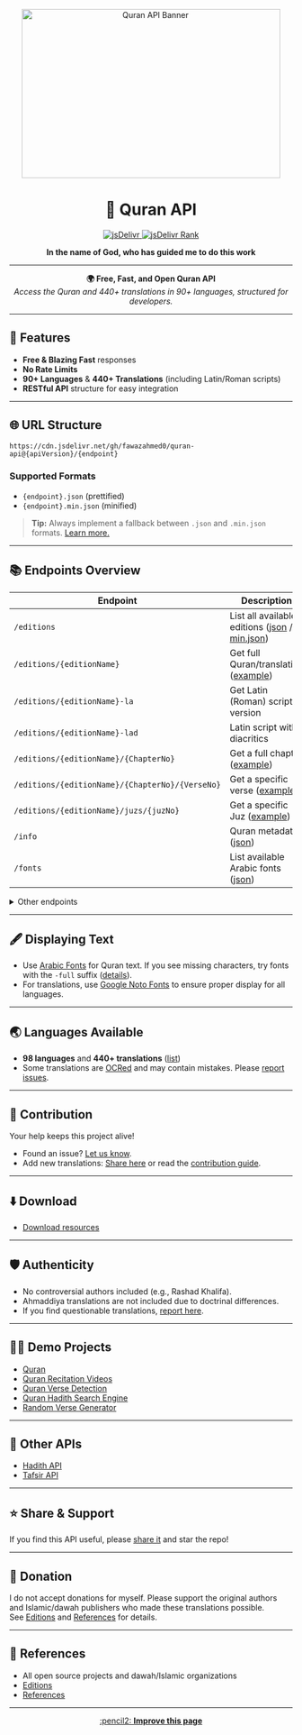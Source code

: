 <!-- Banner Image -->
<p align="center">
    <img width="460" height="300" src="[https://github.com/editionsojib/al-quran_max-api/blob/main/quran.jpg](https://cdn.jsdelivr.net/gh/editionsojib/al-quran_max-api/quran.jpg)" alt="Quran API Banner">
</p>

<h1 align="center">📖 Quran API</h1>

<p align="center">
    <a href="https://www.jsdelivr.com/package/gh/fawazahmed0/quran-api">
        <img src="https://data.jsdelivr.com/v1/package/gh/fawazahmed0/quran-api/badge" alt="jsDelivr">
    </a>
    <a href="https://www.jsdelivr.com/package/gh/fawazahmed0/quran-api">
        <img src="https://data.jsdelivr.com/v1/package/gh/fawazahmed0/quran-api/badge/rank" alt="jsDelivr Rank">
    </a>
</p>

<p align="center"><b>In the name of God, who has guided me to do this work</b></p>

---

<p align="center">
    <b>🌍 Free, Fast, and Open Quran API</b><br>
    <i>Access the Quran and 440+ translations in 90+ languages, structured for developers.</i>
</p>

---

## 🚀 Features

- **Free & Blazing Fast** responses
- **No Rate Limits**
- **90+ Languages** & **440+ Translations** (including Latin/Roman scripts)
- **RESTful API** structure for easy integration

---

## 🌐 URL Structure

```
https://cdn.jsdelivr.net/gh/fawazahmed0/quran-api@{apiVersion}/{endpoint}
```

### Supported Formats

- `{endpoint}.json` (prettified)
- `{endpoint}.min.json` (minified)

> **Tip:** Always implement a fallback between `.json` and `.min.json` formats. [Learn more.](https://github.com/fawazahmed0/quran-api/issues/27)

---

## 📚 Endpoints Overview

| Endpoint | Description |
|----------|-------------|
| `/editions` | List all available editions ([json](https://cdn.jsdelivr.net/gh/fawazahmed0/quran-api@1/editions.json) / [min.json](https://cdn.jsdelivr.net/gh/fawazahmed0/quran-api@1/editions.min.json)) |
| `/editions/{editionName}` | Get full Quran/translation ([example](https://cdn.jsdelivr.net/gh/fawazahmed0/quran-api@1/editions/ben-muhiuddinkhan.json)) |
| `/editions/{editionName}-la` | Get Latin (Roman) script version |
| `/editions/{editionName}-lad` | Latin script with diacritics |
| `/editions/{editionName}/{ChapterNo}` | Get a full chapter ([example](https://cdn.jsdelivr.net/gh/fawazahmed0/quran-api@1/editions/ben-muhiuddinkhan-la/5.json)) |
| `/editions/{editionName}/{ChapterNo}/{VerseNo}` | Get a specific verse ([example](https://cdn.jsdelivr.net/gh/fawazahmed0/quran-api@1/editions/ben-muhiuddinkhan-lad/5/10.json)) |
| `/editions/{editionName}/juzs/{juzNo}` | Get a specific Juz ([example](https://cdn.jsdelivr.net/gh/fawazahmed0/quran-api@1/editions/ben-muhiuddinkhan-lad/juzs/3.json)) |
| `/info` | Quran metadata ([json](https://cdn.jsdelivr.net/gh/fawazahmed0/quran-api@1/info.json)) |
| `/fonts` | List available Arabic fonts ([json](https://cdn.jsdelivr.net/gh/fawazahmed0/quran-api@1/fonts.json)) |

<details>
<summary>Other endpoints</summary>

- `/editions/{editionName}/rukus/{rukuNo}`
- `/editions/{editionName}/pages/{pageNo}`
- `/editions/{editionName}/manzils/{manzilNo}`
- `/editions/{editionName}/maqras/{maqraNo}`

</details>

---

## 🖋️ Displaying Text

- Use [Arabic Fonts](https://cdn.jsdelivr.net/gh/fawazahmed0/quran-api@1/fonts.json) for Quran text. If you see missing characters, try fonts with the `-full` suffix ([details](https://github.com/fawazahmed0/quran-api/blob/1/fontfull.md)).
- For translations, use [Google Noto Fonts](https://www.google.com/get/noto/) to ensure proper display for all languages.

---

## 🌏 Languages Available

- **98 languages** and **440+ translations** ([list](https://github.com/fawazahmed0/quran-api/blob/1/Translations.md))
- Some translations are [OCRed](https://github.com/fawazahmed0/quran-api/blob/1/Translations.md#ocred) and may contain mistakes. Please [report issues](https://github.com/fawazahmed0/quran-api/issues/new).

---

## 🤝 Contribution

Your help keeps this project alive!  
- Found an issue? [Let us know](https://github.com/fawazahmed0/quran-api/issues/new).
- Add new translations: [Share here](https://github.com/fawazahmed0/quran-api/issues/new) or read the [contribution guide](https://github.com/fawazahmed0/quran-api/blob/1/CONTRIBUTING.md).

---

## ⬇️ Download

- [Download resources](https://github.com/fawazahmed0/quran-api/blob/1/download.md)

---

## 🛡️ Authenticity

- No controversial authors included (e.g., Rashad Khalifa).
- Ahmaddiya translations are not included due to doctrinal differences.
- If you find questionable translations, [report here](https://github.com/fawazahmed0/quran-api/issues/new).

---

## 🧑‍💻 Demo Projects

- [Quran](https://fawazahmed0.github.io/quran)
- [Quran Recitation Videos](https://github.com/fawazahmed0/quran-videos)
- [Quran Verse Detection](https://github.com/fawazahmed0/quran-verse-detection)
- [Quran Hadith Search Engine](https://fawazahmed0.github.io/quran-hadith-search/)
- [Random Verse Generator](https://rrakibul.github.io/quran-quotes/)

---

## 🔗 Other APIs

- [Hadith API](https://github.com/fawazahmed0/hadith-api#readme)
- [Tafsir API](https://github.com/spa5k/tafsir_api#readme)

---

## ⭐ Share & Support

If you find this API useful, please [share it](https://fawazahmed0.github.io/donate.html?mymsg=Thanks%20for%20using%20this%20API%2C%20I%20am%20Fawaz%20Ahmed%20(fawazahmed0)%20developer%20of%20this%20repo.%20I%20made%20this%20API%2C%20for%20three%20main%20reasons%3A%3Cbr%3E%3Cbr%3E%0A1.%20To%20spread%20the%20word%20of%20God%20around%20the%20world.%3Cbr%3E%3Cbr%3E%0A2.%20So%20the%20developers%20don't%20have%20to%20start%20from%20scratch.%3Cbr%3E%3Cbr%3E%0A3.%20To%20make%20a%20free%20unlimited%20service%2C%20which%20doesn't%20depend%20on%20any%20donation%20or%20any%20single%20person%20for%20it's%20future%20existence.%3Cbr%3EMy%20death%20won't%20have%20any%20effect%20on%20it%20by%20God's%20grace%2C%20as%20this%20API%20depends%20on%20the%20Free%20Open%20Source%20services%2C%20which%20todays%20internet%20infrastructure%20depends%20upon.%0A%3Cbr%3E%3Cbr%3E%3Cbr%3E%0AIf%20you%20like%20to%20be%20part%20of%20this%20ongoing%20charity%2C%20then%20please%20do%20share%20this%20API%20with%20your%20fellow%20mates&sharelink=https%3A%2F%2Fgithub.com%2Ffawazahmed0%2Fquran-api&smallsharetext=Free%20Quran%20API%20Service&largesharetext=Quran%20API%20Service%20with%2090%2B%20different%20languages%20and%20400%2B%20translations%20for%20Free&sharebtnmsg=Share%20the%20Quran%20API%20Service&nodonatebtn=yes) and star the repo!

---

## 💝 Donation

I do not accept donations for myself. Please support the original authors and Islamic/dawah publishers who made these translations possible.  
See [Editions](https://cdn.jsdelivr.net/gh/fawazahmed0/quran-api@1/editions.json) and [References](https://github.com/fawazahmed0/quran-api/blob/1/References.md) for details.

---

## 📖 References

- All open source projects and dawah/Islamic organizations
- [Editions](https://cdn.jsdelivr.net/gh/fawazahmed0/quran-api@1/editions.json)
- [References](https://github.com/fawazahmed0/quran-api/blob/1/References.md)

---

<p align="center">
    <a href="https://github.com/fawazahmed0/quran-api/edit/1/README.md">:pencil2: <b>Improve this page</b></a>
</p>
